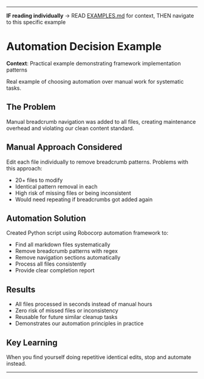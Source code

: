 
---

**IF reading individually** → READ [EXAMPLES.md](../EXAMPLES.md#implementation-examples) for context, THEN navigate to this specific example


# Automation Decision Example

**Context**: Practical example demonstrating framework implementation patterns


Real example of choosing automation over manual work for systematic tasks.

## The Problem
Manual breadcrumb navigation was added to all files, creating maintenance overhead and violating our clean content standard.

## Manual Approach Considered
Edit each file individually to remove breadcrumb patterns. Problems with this approach:
- 20+ files to modify
- Identical pattern removal in each
- High risk of missing files or being inconsistent
- Would need repeating if breadcrumbs got added again

## Automation Solution
Created Python script using Robocorp automation framework to:
- Find all markdown files systematically
- Remove breadcrumb patterns with regex
- Remove navigation sections automatically  
- Process all files consistently
- Provide clear completion report

## Results
- All files processed in seconds instead of manual hours
- Zero risk of missed files or inconsistency
- Reusable for future similar cleanup tasks
- Demonstrates our automation principles in practice

## Key Learning
When you find yourself doing repetitive identical edits, stop and automate instead.

---

